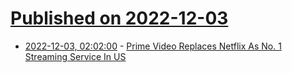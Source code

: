 # [Published on 2022-12-03](index.md)

* [2022-12-03, 02:02:00](https://entertainment.slashdot.org/story/22/12/02/2151226/prime-video-replaces-netflix-as-no-1-streaming-service-in-us?utm_source=rss1.0mainlinkanon&utm_medium=feed) - [Prime Video Replaces Netflix As No. 1 Streaming Service In US](https://entertainment.slashdot.org/story/22/12/02/2151226/prime-video-replaces-netflix-as-no-1-streaming-service-in-us?utm_source=rss1.0mainlinkanon&utm_medium=feed)
